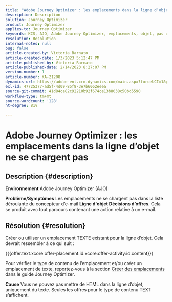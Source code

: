 ```yaml
---
title: "Adobe Journey Optimizer : les emplacements dans la ligne d’objet ne se chargent pas"
description: Description
solution: Journey Optimizer
product: Journey Optimizer
applies-to: Journey Optimizer
keywords: KCS, AJO, Adobe Journey Optimizer, emplacements, objet, pas de chargement, type de contenu, html, texte
resolution: Resolution
internal-notes: null
bug: false
article-created-by: Victoria Barnato
article-created-date: 1/3/2023 5:12:47 PM
article-published-by: Victoria Barnato
article-published-date: 2/14/2023 8:27:07 PM
version-number: 1
article-number: KA-21208
dynamics-url: https://adobe-ent.crm.dynamics.com/main.aspx?forceUCI=1&pagetype=entityrecord&etn=knowledgearticle&id=1597f3d5-898b-ed11-81ad-6045bd0067ea
exl-id: 47725377-ad5f-4d09-85f8-3e7b6062eeea
source-git-commit: 41d84ca82c92210b92f674ce13b8038c50bd5590
workflow-type: tm+mt
source-wordcount: '128'
ht-degree: 81%

---
```


# Adobe Journey Optimizer : les emplacements dans la ligne d’objet ne se chargent pas

## Description {#description}

<b>Environnement</b>
Adobe Journey Optimizer (AJO)


<b>Problème/Symptômes</b>
Les emplacements ne se chargent pas dans la liste déroulante du concepteur d’e-mail <b> Ligne d&#39;objet </b><b>Décisions d’offres</b>. Cela se produit avec tout parcours contenant une action relative à un e-mail.


## Résolution {#resolution}


Créer ou utiliser un emplacement TEXTE existant pour la ligne d’objet. Cela devrait ressembler à ce qui suit :

{{{offer.text.xcore:offer-placement:id.xcore:offer-activity:id.content}}}

Pour vérifier le type de contenu de l’emplacement et/ou créer un emplacement de texte, reportez-vous à la section [Créer des emplacements](https://experienceleague.adobe.com/docs/journey-optimizer/using/offer-decisioning/create-components/creating-placements.html?lang=fr) dans le guide Journey Optimizer.


<b>Cause</b>
Vous ne pouvez pas mettre de HTML dans la ligne d’objet, uniquement du texte. Seules les offres pour le type de contenu TEXT s’affichent.
